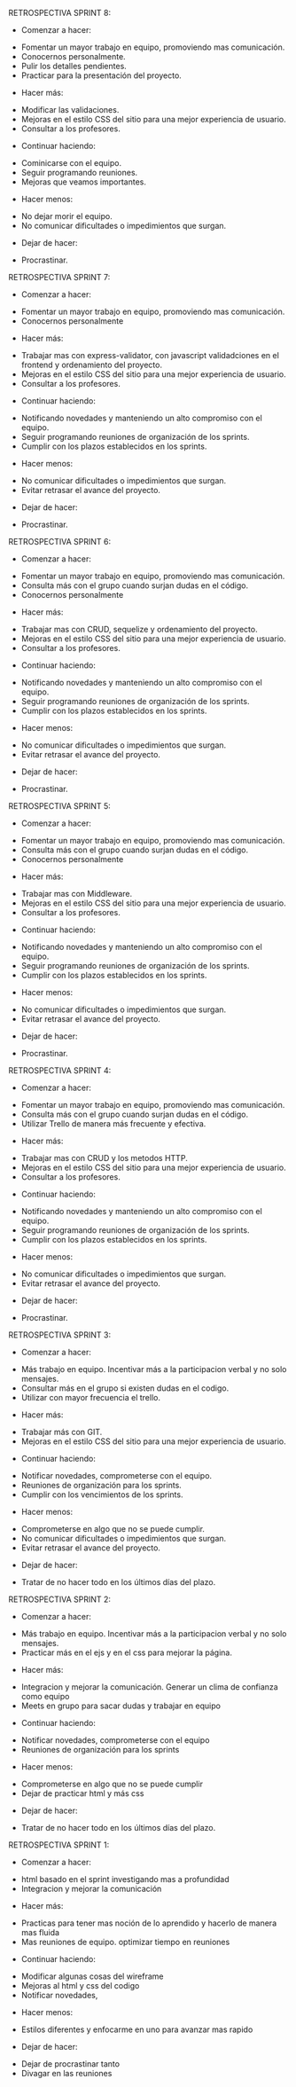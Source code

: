 RETROSPECTIVA SPRINT 8:

- Comenzar a hacer:
* Fomentar un mayor trabajo en equipo, promoviendo mas comunicación.
* Conocernos personalmente.
* Pulir los detalles pendientes.
* Practicar para la presentación del proyecto.

- Hacer más:
* Modificar las validaciones.
* Mejoras en el estilo CSS del sitio para una mejor experiencia de usuario.
* Consultar a los profesores.

- Continuar haciendo:
* Cominicarse con el equipo.
* Seguir programando reuniones.
* Mejoras que veamos importantes.

- Hacer menos:
* No dejar morir el equipo.
* No comunicar dificultades o impedimientos que surgan.

- Dejar de hacer:
* Procrastinar.

RETROSPECTIVA SPRINT 7:

- Comenzar a hacer:
* Fomentar un mayor trabajo en equipo, promoviendo mas comunicación.
* Conocernos personalmente

- Hacer más:
* Trabajar mas con express-validator, con javascript validadciones en el frontend y ordenamiento del proyecto.
* Mejoras en el estilo CSS del sitio para una mejor experiencia de usuario.
* Consultar a los profesores.

- Continuar haciendo:
* Notificando novedades y manteniendo un alto compromiso con el equipo.
* Seguir programando reuniones de organización de los sprints.
* Cumplir con los plazos establecidos en los sprints.

- Hacer menos:
* No comunicar dificultades o impedimientos que surgan.
* Evitar retrasar el avance del proyecto.

- Dejar de hacer:
* Procrastinar.


RETROSPECTIVA SPRINT 6:

- Comenzar a hacer:
* Fomentar un mayor trabajo en equipo, promoviendo mas comunicación.
* Consulta más con el grupo cuando surjan dudas en el código.
* Conocernos personalmente

- Hacer más:
* Trabajar mas con CRUD, sequelize y ordenamiento del proyecto.
* Mejoras en el estilo CSS del sitio para una mejor experiencia de usuario.
* Consultar a los profesores.

- Continuar haciendo:
* Notificando novedades y manteniendo un alto compromiso con el equipo.
* Seguir programando reuniones de organización de los sprints.
* Cumplir con los plazos establecidos en los sprints.

- Hacer menos:
* No comunicar dificultades o impedimientos que surgan.
* Evitar retrasar el avance del proyecto.

- Dejar de hacer:
* Procrastinar.

RETROSPECTIVA SPRINT 5:

- Comenzar a hacer:
* Fomentar un mayor trabajo en equipo, promoviendo mas comunicación.
* Consulta más con el grupo cuando surjan dudas en el código.
* Conocernos personalmente

- Hacer más:
* Trabajar mas con Middleware.
* Mejoras en el estilo CSS del sitio para una mejor experiencia de usuario.
* Consultar a los profesores.

- Continuar haciendo:
* Notificando novedades y manteniendo un alto compromiso con el equipo.
* Seguir programando reuniones de organización de los sprints.
* Cumplir con los plazos establecidos en los sprints.

- Hacer menos:
* No comunicar dificultades o impedimientos que surgan.
* Evitar retrasar el avance del proyecto.

- Dejar de hacer:
* Procrastinar.

RETROSPECTIVA SPRINT 4:

- Comenzar a hacer:
* Fomentar un mayor trabajo en equipo, promoviendo mas comunicación.
* Consulta más con el grupo cuando surjan dudas en el código.
* Utilizar Trello de manera más frecuente y efectiva.

- Hacer más:
* Trabajar mas con CRUD y los metodos HTTP.
* Mejoras en el estilo CSS del sitio para una mejor experiencia de usuario.
* Consultar a los profesores.

- Continuar haciendo:
* Notificando novedades y manteniendo un alto compromiso con el equipo.
* Seguir programando reuniones de organización de los sprints.
* Cumplir con los plazos establecidos en los sprints.

- Hacer menos:
* No comunicar dificultades o impedimientos que surgan.
* Evitar retrasar el avance del proyecto.

- Dejar de hacer:
* Procrastinar.


RETROSPECTIVA SPRINT 3:

- Comenzar a hacer:
* Más trabajo en equipo. Incentivar más a la participacion verbal y no solo mensajes.
* Consultar más en el grupo si existen dudas en el codigo.
* Utilizar con mayor frecuencia el trello.

- Hacer más:
* Trabajar más con GIT.
* Mejoras en el estilo CSS del sitio para una mejor experiencia de usuario.

- Continuar haciendo:
* Notificar novedades, comprometerse con el equipo.
* Reuniones de organización para los sprints.
* Cumplir con los vencimientos de los sprints.

- Hacer menos:
* Comprometerse en algo que no se puede cumplir.
* No comunicar dificultades o impedimientos que surgan.
* Evitar retrasar el avance del proyecto. 

- Dejar de hacer:
* Tratar de no hacer todo en los últimos días del plazo.


RETROSPECTIVA SPRINT 2:

- Comenzar a hacer:
* Más trabajo en equipo. Incentivar más a la participacion verbal y no solo mensajes.
* Practicar más en el ejs y en el css para mejorar la página.

- Hacer más:
* Integracion y mejorar la comunicación. Generar un clima de confianza como equipo
* Meets en grupo para sacar dudas y trabajar en equipo

- Continuar haciendo:
* Notificar novedades, comprometerse con el equipo
* Reuniones de organización para los sprints

- Hacer menos:
* Comprometerse en algo que no se puede cumplir
* Dejar de practicar html y más css

- Dejar de hacer:
* Tratar de no hacer todo en los últimos días del plazo.



RETROSPECTIVA SPRINT 1:

* Comenzar a hacer:
- html basado en el sprint investigando mas a profundidad
- Integracion y mejorar la comunicación 

* Hacer más:
- Practicas para tener mas noción de lo aprendido y hacerlo de manera mas fluida
- Mas reuniones de equipo. optimizar tiempo en reuniones

* Continuar haciendo:
- Modificar algunas cosas del wireframe
- Mejoras al html y css del codigo
- Notificar novedades,

* Hacer menos:
- Estilos diferentes y enfocarme en uno para avanzar mas rapido

* Dejar de hacer:
- Dejar de procrastinar tanto
- Divagar en las reuniones
